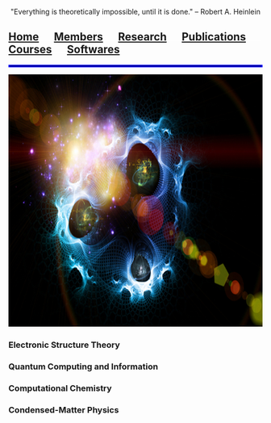 <p align="center">
"Everything is theoretically impossible, until it is done." – Robert A. Heinlein
</p>

## [**Home**](index.md)<img src="test_space.png" width="30" height="1">[Members](members.md)<img src="test_space.png" width="30" height="1">[Research](research.md)<img src="test_space.png" width="30" height="1">[Publications](Publications)<img src="test_space.png" width="30" height="1">[Courses](courses.md)<img src="test_space.png" width="30" height="1">[Softwares](softwares.md)

<hr style="border:2px solid blue">
<p align="center">
<img src="test.jpg" width="750" height="500">
</p>

### **Electronic Structure Theory**
### **Quantum Computing and Information**
### **Computational Chemistry**
### **Condensed-Matter Physics**

